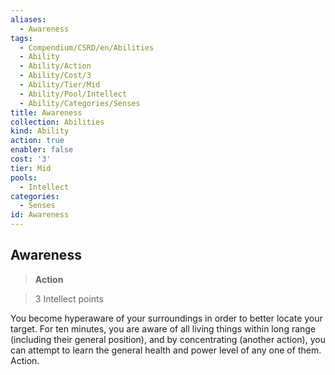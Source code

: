 ```yaml
---
aliases:
  - Awareness
tags:
  - Compendium/CSRD/en/Abilities
  - Ability
  - Ability/Action
  - Ability/Cost/3
  - Ability/Tier/Mid
  - Ability/Pool/Intellect
  - Ability/Categories/Senses
title: Awareness
collection: Abilities
kind: Ability
action: true
enabler: false
cost: '3'
tier: Mid
pools:
  - Intellect
categories:
  - Senses
id: Awareness
---
```

## Awareness    
>**Action**    
>3 Intellect points  
    
You become hyperaware of your surroundings in order to better locate your target. For ten minutes, you are aware of all living things within long range (including their general position), and by concentrating (another action), you can attempt to learn the general health and power level of any one of them. Action.
